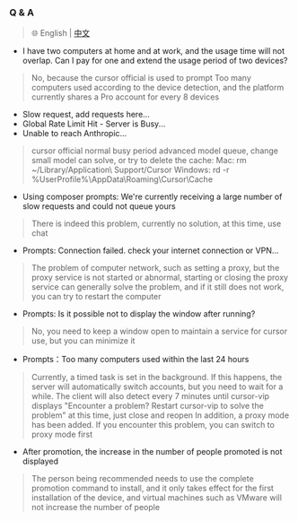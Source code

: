 ### Q & A

> 🌐️ English | [中文](Q&A_CN.md)

* I have two computers at home and at work, and the usage time will not overlap. Can I pay for one and extend the usage period of two devices?
> No, because the cursor official is used to prompt Too many computers used according to the device detection, and the platform currently shares a Pro account for every 8 devices

* Slow request, add requests here...
* Global Rate Limit Hit - Server is Busy...
* Unable to reach Anthropic...
> cursor official normal busy period advanced model queue, change small model can solve, or try to delete the cache:
> Mac: rm ~/Library/Application\ Support/Cursor
> Windows: rd -r %UserProfile%\AppData\Roaming\Cursor\Cache

* Using composer prompts: We're currently receiving a large number of slow requests and could not queue yours
> There is indeed this problem, currently no solution, at this time, use chat

* Prompts: Connection failed. check your internet connection or VPN...
> The problem of computer network, such as setting a proxy, but the proxy service is not started or abnormal, starting or closing the proxy service can generally solve the problem, and if it still does not work, you can try to restart the computer

* Prompts: Is it possible not to display the window after running?
> No, you need to keep a window open to maintain a service for cursor use, but you can minimize it

* Prompts：Too many computers used within the last 24 hours
> Currently, a timed task is set in the background. If this happens, the server will automatically switch accounts, but you need to wait for a while. The client will also detect every 7 minutes until cursor-vip displays "Encounter a problem? Restart cursor-vip to solve the problem" at this time, just close and reopen
> In addition, a proxy mode has been added. If you encounter this problem, you can switch to proxy mode first

* After promotion, the increase in the number of people promoted is not displayed
> The person being recommended needs to use the complete promotion command to install, and it only takes effect for the first installation of the device, and virtual machines such as VMware will not increase the number of people
